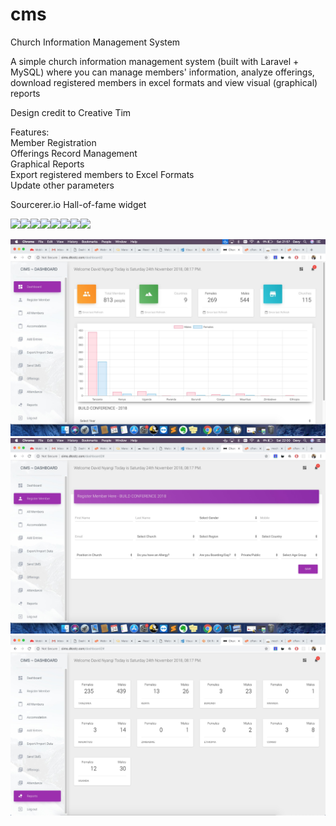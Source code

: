 # cms
Church Information Management System

A simple church information management system (built with Laravel + MySQL) where you can manage members' information, analyze offerings, download registered members in excel formats and view visual (graphical) reports

Design credit to Creative Tim

Features: </br>
Member Registration</br>
Offerings Record Management</br>
Graphical Reports</br>
Export registered members to Excel Formats</br>
Update other parameters</br>

Sourcerer.io Hall-of-fame widget

[![](https://sourcerer.io/fame/davidnyangi/davidnyangi/cms/images/0)](https://sourcerer.io/fame/davidnyangi/davidnyangi/cms/links/0)[![](https://sourcerer.io/fame/davidnyangi/davidnyangi/cms/images/1)](https://sourcerer.io/fame/davidnyangi/davidnyangi/cms/links/1)[![](https://sourcerer.io/fame/davidnyangi/davidnyangi/cms/images/2)](https://sourcerer.io/fame/davidnyangi/davidnyangi/cms/links/2)[![](https://sourcerer.io/fame/davidnyangi/davidnyangi/cms/images/3)](https://sourcerer.io/fame/davidnyangi/davidnyangi/cms/links/3)[![](https://sourcerer.io/fame/davidnyangi/davidnyangi/cms/images/4)](https://sourcerer.io/fame/davidnyangi/davidnyangi/cms/links/4)[![](https://sourcerer.io/fame/davidnyangi/davidnyangi/cms/images/5)](https://sourcerer.io/fame/davidnyangi/davidnyangi/cms/links/5)[![](https://sourcerer.io/fame/davidnyangi/davidnyangi/cms/images/6)](https://sourcerer.io/fame/davidnyangi/davidnyangi/cms/links/6)[![](https://sourcerer.io/fame/davidnyangi/davidnyangi/cms/images/7)](https://sourcerer.io/fame/davidnyangi/davidnyangi/cms/links/7)


![Graphical Report](cims.jpeg)
![Add member](cims2.jpeg)
![Report Summary](cims3.jpeg)
